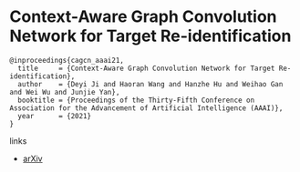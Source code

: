 # Context-Aware Graph Convolution Network for Target Re-identification

```
@inproceedings{cagcn_aaai21,
  title     = {Context-Aware Graph Convolution Network for Target Re-identification},
  author    = {Deyi Ji and Haoran Wang and Hanzhe Hu and Weihao Gan and Wei Wu and Junjie Yan},
  booktitle = {Proceedings of the Thirty-Fifth Conference on Association for the Advancement of Artificial Intelligence (AAAI)},
  year      = {2021}
}
```

links
- [arXiv](https://arxiv.org/abs/2012.04298)
